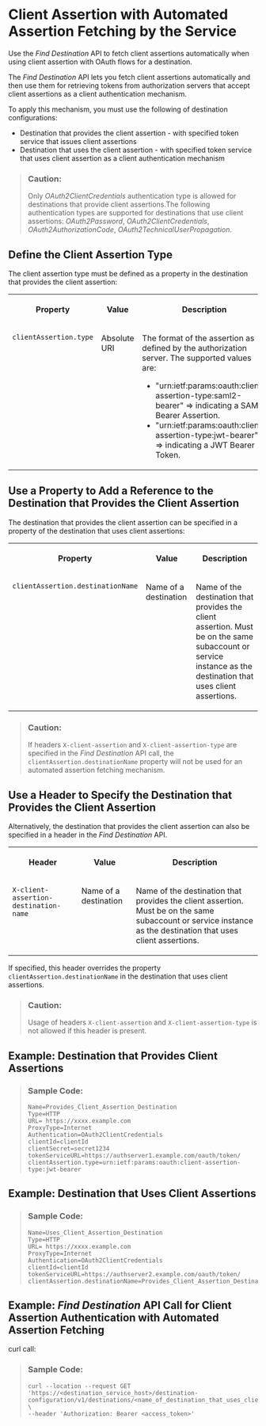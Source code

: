 <!-- loio1c344728e9604191977795433ab668f7 -->

# Client Assertion with Automated Assertion Fetching by the Service

Use the *Find Destination* API to fetch client assertions automatically when using client assertion with OAuth flows for a destination.

The *Find Destination* API lets you fetch client assertions automatically and then use them for retrieving tokens from authorization servers that accept client assertions as a client authentication mechanism.

To apply this mechanism, you must use the following of destination configurations:

-   Destination that provides the client assertion - with specified token service that issues client assertions
-   Destination that uses the client assertion - with specified token service that uses client assertion as a client authentication mechanism

> ### Caution:  
> Only *OAuth2ClientCredentials* authentication type is allowed for destinations that provide client assertions.The following authentication types are supported for destinations that use client assertions: *OAuth2Password*, *OAuth2ClientCredentials*, *OAuth2AuthorizationCode*, *OAuth2TechnicalUserPropagation*.



<a name="loio1c344728e9604191977795433ab668f7__section_i5b_4bl_cxb"/>

## Define the Client Assertion Type

The client assertion type must be defined as a property in the destination that provides the client assertion:


<table>
<tr>
<th valign="top">

Property

</th>
<th valign="top">

Value

</th>
<th valign="top">

Description

</th>
</tr>
<tr>
<td valign="top">

`clientAssertion.type`

</td>
<td valign="top">

Absolute URI

</td>
<td valign="top">

The format of the assertion as defined by the authorization server. The supported values are:

-   "urn:ietf:params:oauth:client-assertion-type:saml2-bearer" =\> indicating a SAML Bearer Assertion.
-   "urn:ietf:params:oauth:client-assertion-type:jwt-bearer" =\> indicating a JWT Bearer Token.



</td>
</tr>
</table>



<a name="loio1c344728e9604191977795433ab668f7__section_xh2_4bl_cxb"/>

## Use a Property to Add a Reference to the Destination that Provides the Client Assertion

The destination that provides the client assertion can be specified in a property of the destination that uses client assertions:


<table>
<tr>
<th valign="top">

Property

</th>
<th valign="top">

Value

</th>
<th valign="top">

Description

</th>
</tr>
<tr>
<td valign="top">

`clientAssertion.destinationName`

</td>
<td valign="top">

Name of a destination

</td>
<td valign="top">

Name of the destination that provides the client assertion. Must be on the same subaccount or service instance as the destination that uses client assertions.

</td>
</tr>
</table>

> ### Caution:  
> If headers `X-client-assertion` and `X-client-assertion-type` are specified in the *Find Destination* API call, the `clientAssertion.destinationName` property will not be used for an automated assertion fetching mechanism.



<a name="loio1c344728e9604191977795433ab668f7__section_f33_4bl_cxb"/>

## Use a Header to Specify the Destination that Provides the Client Assertion

Alternatively, the destination that provides the client assertion can also be specified in a header in the *Find Destination* API.


<table>
<tr>
<th valign="top">

Header

</th>
<th valign="top">

Value

</th>
<th valign="top">

Description

</th>
</tr>
<tr>
<td valign="top">

`X-client-assertion-destination-name`

</td>
<td valign="top">

Name of a destination

</td>
<td valign="top">

Name of the destination that provides the client assertion. Must be on the same subaccount or service instance as the destination that uses client assertions.

</td>
</tr>
</table>

If specified, this header overrides the property `clientAssertion.destinationName` in the destination that uses client assertions.

> ### Caution:  
> Usage of headers `X-client-assertion` and `X-client-assertion-type` is not allowed if this header is present.



<a name="loio1c344728e9604191977795433ab668f7__section_zlj_4bl_cxb"/>

## Example: Destination that Provides Client Assertions

> ### Sample Code:  
> ```
> Name=Provides_Client_Assertion_Destination
> Type=HTTP
> URL= https://xxxx.example.com
> ProxyType=Internet
> Authentication=OAuth2ClientCredentials
> clientId=clientId
> clientSecret=secret1234
> tokenServiceURL=https://authserver1.example.com/oauth/token/
> clientAssertion.type=urn:ietf:params:oauth:client-assertion-type:jwt-bearer
> ```



<a name="loio1c344728e9604191977795433ab668f7__section_hlk_4bl_cxb"/>

## Example: Destination that Uses Client Assertions

> ### Sample Code:  
> ```
> Name=Uses_Client_Assertion_Destination
> Type=HTTP
> URL= https://xxxx.example.com
> ProxyType=Internet
> Authentication=OAuth2ClientCredentials
> clientId=clientId
> tokenServiceURL=https://authserver2.example.com/oauth/token/
> clientAssertion.destinationName=Provides_Client_Assertion_Destination
> ```



<a name="loio1c344728e9604191977795433ab668f7__section_ky3_mbl_cxb"/>

## Example: *Find Destination* API Call for Client Assertion Authentication with Automated Assertion Fetching

curl call:

> ### Sample Code:  
> ```
> curl --location --request GET 'https://<destination_service_host>/destination-configuration/v1/destinations/<name_of_destination_that_uses_client_assertions>' \
> --header 'Authorization: Bearer <access_token>'
> ```

